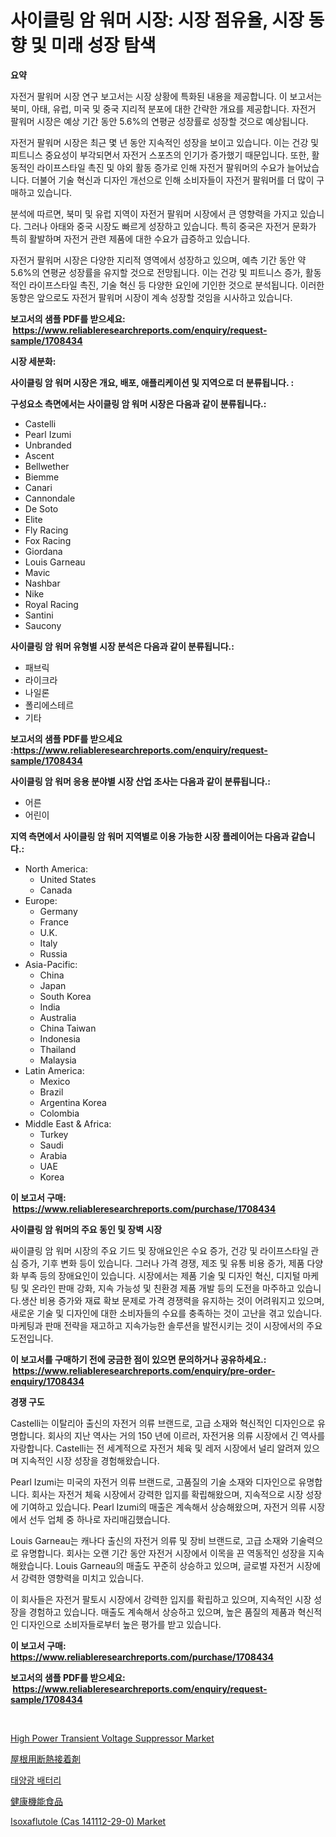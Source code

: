 <p><h1>사이클링 암 워머 시장: 시장 점유율, 시장 동향 및 미래 성장 탐색</h1></p><p><strong>요약</strong></p>
<p><p>자전거 팔워머 시장 연구 보고서는 시장 상황에 특화된 내용을 제공합니다. 이 보고서는 북미, 아태, 유럽, 미국 및 중국 지리적 분포에 대한 간략한 개요를 제공합니다. 자전거 팔워머 시장은 예상 기간 동안 5.6%의 연평균 성장률로 성장할 것으로 예상됩니다.</p><p>자전거 팔워머 시장은 최근 몇 년 동안 지속적인 성장을 보이고 있습니다. 이는 건강 및 피트니스 중요성이 부각되면서 자전거 스포츠의 인기가 증가했기 때문입니다. 또한, 활동적인 라이프스타일 촉진 및 야외 활동 증가로 인해 자전거 팔워머의 수요가 늘어났습니다. 더불어 기술 혁신과 디자인 개선으로 인해 소비자들이 자전거 팔워머를 더 많이 구매하고 있습니다.</p><p>분석에 따르면, 북미 및 유럽 지역이 자전거 팔워머 시장에서 큰 영향력을 가지고 있습니다. 그러나 아태와 중국 시장도 빠르게 성장하고 있습니다. 특히 중국은 자전거 문화가 특히 활발하며 자전거 관련 제품에 대한 수요가 급증하고 있습니다.</p><p>자전거 팔워머 시장은 다양한 지리적 영역에서 성장하고 있으며, 예측 기간 동안 약 5.6%의 연평균 성장률을 유지할 것으로 전망됩니다. 이는 건강 및 피트니스 증가, 활동적인 라이프스타일 촉진, 기술 혁신 등 다양한 요인에 기인한 것으로 분석됩니다. 이러한 동향은 앞으로도 자전거 팔워머 시장이 계속 성장할 것임을 시사하고 있습니다.</p></p>
<p><strong>보고서의 샘플 PDF를 받으세요: &nbsp;<a href="https://www.reliableresearchreports.com/enquiry/request-sample/1708434">https://www.reliableresearchreports.com/enquiry/request-sample/1708434</a></strong></p>
<p><strong>시장 세분화:</strong></p>
<p><strong> 사이클링 암 워머 시장은 개요, 배포, 애플리케이션 및 지역으로 더 분류됩니다. :</strong></p>
<p><strong>구성요소 측면에서는 사이클링 암 워머 시장은 다음과 같이 분류됩니다.:</strong></p>
<p><ul><li>Castelli</li><li>Pearl Izumi</li><li>Unbranded</li><li>Ascent</li><li>Bellwether</li><li>Biemme</li><li>Canari</li><li>Cannondale</li><li>De Soto</li><li>Elite</li><li>Fly Racing</li><li>Fox Racing</li><li>Giordana</li><li>Louis Garneau</li><li>Mavic</li><li>Nashbar</li><li>Nike</li><li>Royal Racing</li><li>Santini</li><li>Saucony</li></ul></p>
<p><strong> 사이클링 암 워머 유형별 시장 분석은 다음과 같이 분류됩니다.:</strong></p>
<p><ul><li>패브릭</li><li>라이크라</li><li>나일론</li><li>폴리에스테르</li><li>기타</li></ul></p>
<p><strong>보고서의 샘플 PDF를 받으세요 :<a href="https://www.reliableresearchreports.com/enquiry/request-sample/1708434">https://www.reliableresearchreports.com/enquiry/request-sample/1708434</a></strong></p>
<p><strong> 사이클링 암 워머 응용 분야별 시장 산업 조사는 다음과 같이 분류됩니다.:</strong></p>
<p><ul><li>어른</li><li>어린이</li></ul></p>
<p><strong>지역 측면에서 사이클링 암 워머 지역별로 이용 가능한 시장 플레이어는 다음과 같습니다.:</strong></p>
<p><ul>
    <li>
        North America:
        <ul>
            <li>United States</li>
            <li>Canada</li>
        </ul>
    </li>
    <li>
        Europe:
        <ul>
            <li>Germany</li>
            <li>France</li>
            <li>U.K.</li>
            <li>Italy</li>
            <li>Russia</li>
        </ul>
    </li>
    <li>
        Asia-Pacific:
        <ul>
            <li>China</li>
            <li>Japan</li>
            <li>South Korea</li>
            <li>India</li>
            <li>Australia</li>
            <li>China Taiwan</li>
            <li>Indonesia</li>
            <li>Thailand</li>
            <li>Malaysia</li>
        </ul>
    </li>
    <li>
        Latin America:
        <ul>
            <li>Mexico</li>
            <li>Brazil</li>
            <li>Argentina Korea</li>
            <li>Colombia</li>
        </ul>
    </li>
    <li>
        Middle East & Africa:
        <ul>
            <li>Turkey</li>
            <li>Saudi</li>
            <li>Arabia</li>
            <li>UAE</li>
            <li>Korea</li>
        </ul>
    </li>
    </ul></p>
<p><strong>이 보고서 구매: &nbsp;<a href="https://www.reliableresearchreports.com/purchase/1708434">https://www.reliableresearchreports.com/purchase/1708434</a></strong></p>
<p><strong>사이클링 암 워머의 주요 동인 및 장벽 시장</strong></p>
<p><p>싸이클링 암 워머 시장의 주요 기드 및 장애요인은 수요 증가, 건강 및 라이프스타일 관심 증가, 기후 변화 등이 있습니다. 그러나 가격 경쟁, 제조 및 유통 비용 증가, 제품 다양화 부족 등의 장애요인이 있습니다. 시장에서는 제품 기술 및 디자인 혁신, 디지털 마케팅 및 온라인 판매 강화, 지속 가능성 및 친환경 제품 개발 등의 도전을 마주하고 있습니다.생산 비용 증가와 재료 확보 문제로 가격 경쟁력을 유지하는 것이 어려워지고 있으며, 새로운 기술 및 디자인에 대한 소비자들의 수요를 충족하는 것이 고난을 겪고 있습니다. 마케팅과 판매 전략을 재고하고 지속가능한 솔루션을 발전시키는 것이 시장에서의 주요 도전입니다.</p></p>
<p><strong>이 보고서를 구매하기 전에 궁금한 점이 있으면 문의하거나 공유하세요.: &nbsp;<a href="https://www.reliableresearchreports.com/enquiry/pre-order-enquiry/1708434">https://www.reliableresearchreports.com/enquiry/pre-order-enquiry/1708434</a></strong></p>
<p><strong>경쟁 구도</strong></p>
<p><p>Castelli는 이탈리아 출신의 자전거 의류 브랜드로, 고급 소재와 혁신적인 디자인으로 유명합니다. 회사의 지난 역사는 거의 150 년에 이르러, 자전거용 의류 시장에서 긴 역사를 자랑합니다. Castelli는 전 세계적으로 자전거 체육 및 레저 시장에서 널리 알려져 있으며 지속적인 시장 성장을 경험해왔습니다. </p><p>Pearl Izumi는 미국의 자전거 의류 브랜드로, 고품질의 기술 소재와 디자인으로 유명합니다. 회사는 자전거 체육 시장에서 강력한 입지를 확립해왔으며, 지속적으로 시장 성장에 기여하고 있습니다. Pearl Izumi의 매출은 계속해서 상승해왔으며, 자전거 의류 시장에서 선두 업체 중 하나로 자리매김했습니다. </p><p>Louis Garneau는 캐나다 출신의 자전거 의류 및 장비 브랜드로, 고급 소재와 기술력으로 유명합니다. 회사는 오랜 기간 동안 자전거 시장에서 이목을 끈 역동적인 성장을 지속해왔습니다. Louis Garneau의 매출도 꾸준히 상승하고 있으며, 글로벌 자전거 시장에서 강력한 영향력을 미치고 있습니다. </p><p>이 회사들은 자전거 팔토시 시장에서 강력한 입지를 확립하고 있으며, 지속적인 시장 성장을 경험하고 있습니다. 매출도 계속해서 상승하고 있으며, 높은 품질의 제품과 혁신적인 디자인으로 소비자들로부터 높은 평가를 받고 있습니다.</p></p>
<p><strong>이 보고서 구매: &nbsp; <a href="https://www.reliableresearchreports.com/purchase/1708434">https://www.reliableresearchreports.com/purchase/1708434</a></strong></p>
<p><strong>보고서의 샘플 PDF를 받으세요: &nbsp;<a href="https://www.reliableresearchreports.com/enquiry/request-sample/1708434">https://www.reliableresearchreports.com/enquiry/request-sample/1708434</a></strong><strong></strong></p>
<p>&nbsp;</p>
<p><p><a href="https://github.com/JameTravis/Market-Research-Report-List-4/blob/main/high-power-transient-voltage-suppressor-market.md">High Power Transient Voltage Suppressor Market</a></p><p><a href="https://github.com/zjkmgcs938405/Market-Research-Report-List-1/blob/main/4732835186360.md">屋根用断熱接着剤</a></p><p><a href="https://github.com/vsnao330707/Market-Research-Report-List-1/blob/main/2525535186265.md">태양광 배터리</a></p><p><a href="https://github.com/mohamedbakry57/Market-Research-Report-List-2/blob/main/9835675186359.md">健康機能食品</a></p><p><a href="https://thundering-castanet-c65.notion.site/Isoxaflutole-Cas-141112-29-0-Market-Size-Share-Trends-Analysis-Report-By-Material-By-Type-By--e1214cb3016348368b2cbc1115b34534">Isoxaflutole (Cas 141112-29-0) Market</a></p></p>